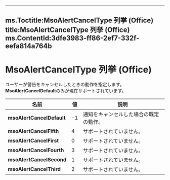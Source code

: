 

---
ms.Toctitle:MsoAlertCancelType 列挙 (Office)
title:MsoAlertCancelType 列挙 (Office)
ms.ContentId:3dfe3983-ff86-2ef7-332f-eefa814a764b
---
# MsoAlertCancelType 列挙 (Office)




ユーザーが警告をキャンセルしたときの動作を指定します。**MsoAlertCancelDefault**のみが現在サポートされています。

|**名前**|**値**|**説明**|
|---|---|---|
|**msoAlertCancelDefault**|-1|通知をキャンセルした場合の既定の動作。|
|**msoAlertCancelFifth**|4|サポートされていません。|
|**msoAlertCancelFirst**|0|サポートされていません。|
|**msoAlertCancelFourth**|3|サポートされていません。|
|**msoAlertCancelSecond**|1|サポートされていません。|
|**msoAlertCancelThird**|2|サポートされていません。|





